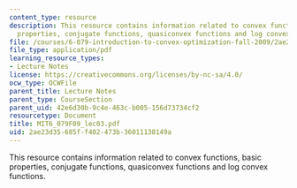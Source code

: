 ```yaml
---
content_type: resource
description: This resource contains information related to convex functions, basic
  properties, conjugate functions, quasiconvex functions and log convex functions.
file: /courses/6-079-introduction-to-convex-optimization-fall-2009/2ae23d35685ff402473b36011138149a_MIT6_079F09_lec03.pdf
file_type: application/pdf
learning_resource_types:
- Lecture Notes
license: https://creativecommons.org/licenses/by-nc-sa/4.0/
ocw_type: OCWFile
parent_title: Lecture Notes
parent_type: CourseSection
parent_uid: 42e6d30b-9c4e-463c-b005-156d73734cf2
resourcetype: Document
title: MIT6_079F09_lec03.pdf
uid: 2ae23d35-685f-f402-473b-36011138149a
---
```

This resource contains information related to convex functions, basic properties, conjugate functions, quasiconvex functions and log convex functions.